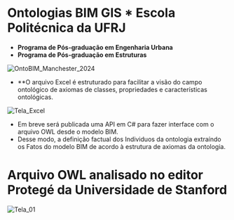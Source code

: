 
# Ontologias BIM GIS  * **Escola Politécnica da UFRJ**
  * **Programa de Pós-graduação em Engenharia Urbana**
  * **Programa de Pós-graduação em Estruturas**
   
![OntoBIM_Manchester_2024](https://github.com/JLMenegotto/OntologiaBIM/assets/9437020/3044ea54-d366-47fb-9b30-8c10b885b272)

 *  **O arquivo Excel é estruturado para facilitar a visão do campo ontológico de axiomas de classes, propriedades e características ontológicas.

  ![Tela_Excel](https://github.com/JLMenegotto/OntologiaBIM/assets/9437020/0b8a08d7-0689-4c31-aacf-835c13487c3b)

 *  Em breve será publicada uma API em C# para fazer interface com o arquivo OWL desde o modelo BIM.
 *  Desse modo, a definição factual dos Individuos da ontologia extraíndo os Fatos do modelo BIM de acordo à estrutura de axiomas da ontologia.

# Arquivo OWL analisado no editor Protegé da Universidade de Stanford
 
![Tela_01](https://github.com/JLMenegotto/OntologiaBIM/assets/9437020/229992a0-fb3e-459b-a532-ab93ad930094)

